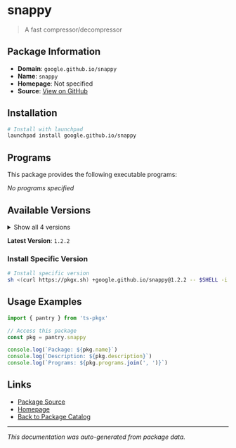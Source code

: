 # snappy

> A fast compressor/decompressor

## Package Information

- **Domain**: `google.github.io/snappy`
- **Name**: `snappy`
- **Homepage**: Not specified
- **Source**: [View on GitHub](https://github.com/pkgxdev/pantry/tree/main/projects/google.github.io/snappy/package.yml)

## Installation

```bash
# Install with launchpad
launchpad install google.github.io/snappy
```

## Programs

This package provides the following executable programs:

*No programs specified*

## Available Versions

<details>
<summary>Show all 4 versions</summary>

- `1.2.2`, `1.2.1`, `1.2.0`, `1.1.10`

</details>

**Latest Version**: `1.2.2`

### Install Specific Version

```bash
# Install specific version
sh <(curl https://pkgx.sh) +google.github.io/snappy@1.2.2 -- $SHELL -i
```

## Usage Examples

```typescript
import { pantry } from 'ts-pkgx'

// Access this package
const pkg = pantry.snappy

console.log(`Package: ${pkg.name}`)
console.log(`Description: ${pkg.description}`)
console.log(`Programs: ${pkg.programs.join(', ')}`)
```

## Links

- [Package Source](https://github.com/pkgxdev/pantry/tree/main/projects/google.github.io/snappy/package.yml)
- [Homepage](#)
- [Back to Package Catalog](../../../package-catalog.md)

---

*This documentation was auto-generated from package data.*
